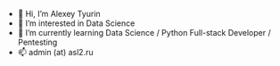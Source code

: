 - 👋 Hi, I’m Alexey Tyurin
- 👀 I’m interested in Data Science
- 🌱 I’m currently learning Data Science / Python Full-stack Developer / Pentesting
- 📫 admin (at) asl2.ru

<!---
6760525/6760525 is a ✨ special ✨ repository because its `README.md` (this file) appears on your GitHub profile.
You can click the Preview link to take a look at your changes.
--->
